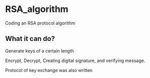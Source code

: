 # RSA_algorithm
Coding an RSA protocol algorithm
## What it can do?
Generate keys of a certain length

Encrypt, Decrypt, Creating digital signature, and verifying message.

Protocol of key exchange was also written
